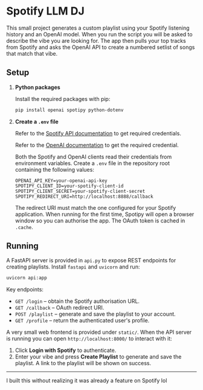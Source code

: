 # Spotify LLM DJ

This small project generates a custom playlist using your Spotify listening history and an OpenAI model. When you run the script you will be asked to describe the vibe you are looking for. The app then pulls your top tracks from Spotify and asks the OpenAI API to create a numbered setlist of songs that match that vibe.

## Setup

1. **Python packages**

   Install the required packages with pip:

   ```bash
   pip install openai spotipy python-dotenv
   ```

2. **Create a `.env` file**

   Refer to the [Spotify API documentation](https://developer.spotify.com/documentation/web-api) to get required credentials.

   Refer to the [OpenAI documentation](https://openai.com/api/) to get the required credential.

   Both the Spotify and OpenAI clients read their credentials from environment variables. Create a `.env` file in the repository root containing the following values:

   ```env
   OPENAI_API_KEY=your-openai-api-key
   SPOTIPY_CLIENT_ID=your-spotify-client-id
   SPOTIPY_CLIENT_SECRET=your-spotify-client-secret
   SPOTIPY_REDIRECT_URI=http://localhost:8888/callback
   ```

   The redirect URI must match the one configured for your Spotify application. When running for the first time, Spotipy will open a browser window so you can authorise the app. The OAuth token is cached in `.cache`. 

## Running

A FastAPI server is provided in `api.py` to expose REST
endpoints for creating playlists. Install `fastapi` and `uvicorn` and
run:

```bash
uvicorn api:app
```

Key endpoints:

- `GET /login` – obtain the Spotify authorisation URL.
- `GET /callback` – OAuth redirect URI.
- `POST /playlist` – generate and save the playlist to your account.
- `GET /profile` – return the authenticated user's profile.

A very small web frontend is provided under `static/`. When the API server is
running you can open `http://localhost:8000/` to interact with it:

1. Click **Login with Spotify** to authenticate.
2. Enter your vibe and press **Create Playlist** to generate and save the
   playlist. A link to the playlist will be shown on success.

___

I built this without realizing it was already a feature on Spotify lol
